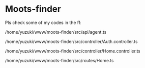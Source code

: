 
# Moots-finder
Pls check some of my codes in the ff:

/home/yuzuki/www/moots-finder/src/api/agent.ts

/home/yuzuki/www/moots-finder/src/controller/Auth.controller.ts

/home/yuzuki/www/moots-finder/src/controller/Home.controller.ts

/home/yuzuki/www/moots-finder/src/routes/Home.ts